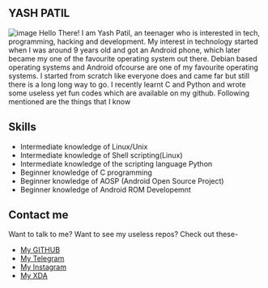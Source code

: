## YASH PATIL

![image](https://telegra.ph/file/f2e4c6acad5262e02f0ad.jpg)
Hello There! I am Yash Patil, an teenager who is interested in tech, programming, hacking and development. My interest in technology started when I was around 9 years old and got an Android phone, which later became my one of the favourite operating system out there. Debian based operating systems and Android ofcourse are one of my favourite operating systems. I started from scratch like everyone does and came far but still there is a long long way to go. I recently learnt C and Python and wrote some useless yet fun codes which are available on my github. Following mentioned are the things that I know

## Skills
- Intermediate knowledge of Linux/Unix
- Intermediate knowledge of Shell scripting(Linux)
- Intermediate knowledge of the scripting language Python
- Beginner knowledge of C programming
- Beginner knowledge of AOSP (Android Open Source Project)
- Beginner knowledge of Android ROM Developemnt

## Contact me

Want to talk to me? Want to see my useless repos? Check out these-
- [My GITHUB](https://github.com/FrosT2k5)
- [My Telegram](https://t.me/SuperCosmicBeing)
- [My Instagram](https://www.instagram.com/yash_patil2k5)
- [My XDA](https://forum.xda-developers.com/member.php?u=10625415)
